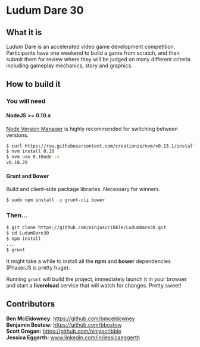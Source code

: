 Ludum Dare 30
=============

What it is
----------

Ludum Dare is an accelerated video game development competition. Participants have
one weekend to build a game from scratch, and then submit them for review where they
will be judged on many different criteria including gameplay mechanics, story and
graphics.

How to build it
---------------

### You will need

#### NodeJS >= 0.10.x
[Node Version Manager](creationix/nvm) is highly recommended for switching between versions.
```bash
$ curl https://raw.githubusercontent.com/creationix/nvm/v0.13.1/install.sh | bash
$ nvm install 0.10
$ nvm use 0.10ode -v
v0.10.29
```

#### Grunt and Bower
Build and client-side package libraries. Necessary for winners.
```bash
$ sudo npm install -g grunt-cli bower
```

### Then...
```bash
$ git clone https://github.com/ninjascribble/LudumDare30.git
$ cd LudumDare30
$ npm install
...
$ grunt
```

It might take a while to install all the **npm** and **bower** dependencies
(PhaserJS is pretty huge).

Running `grunt` will build the project, immediately launch it in your browser
and start a **livereload** service that will watch for changes. Pretty sweet!

Contributors
------------
**Ben McEldowney:** https://github.com/bmceldowney  
**Benjamin Bostow:** https://github.com/bbostow  
**Scott Grogan:** https://github.com/ninjascribble  
**Jessica Eggerth:** www.linkedin.com/in/jessicaeggerth
